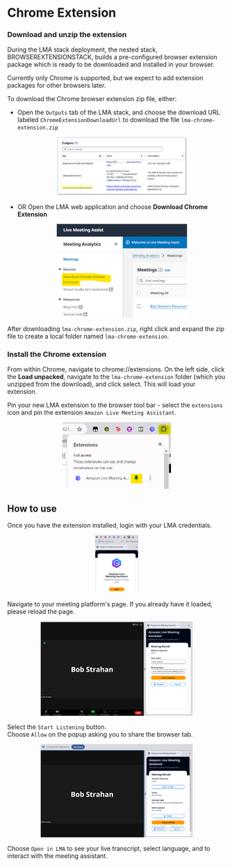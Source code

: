 # Chrome Extension

### Download and unzip the extension

During the LMA stack deployment, the nested stack, BROWSEREXTENSIONSTACK, builds a pre-configured browser extension package which is ready to be downloaded and installed in your browser.

Currently only Chrome is supported, but we expect to add extension packages for other browsers later.

To download the Chrome browser extension zip file, either:
- Open the `Outputs` tab of the LMA stack, and choose the download URL labeled `ChromeExtensionDownloadUrl` to download the file `lma-chrome-extension.zip`

  <p align="center"><img src="../images/lma-cf-extension-download.png" alt="Download from Stack Outputs" width="300"/></p>


- OR Open the LMA web application and choose **Download Chrome Extension**

  <p align="center"><img src="../images/lma-app-extension-download.png" alt="Download from App" width="300"/></p>


After downloading `lma-chrome-extension.zip`, right click and expand the zip file to create a local folder named `lma-chrome-extension`.

### Install the Chrome extension

From within Chrome, navigate to chrome://extensions.  On the left side, click the **Load unpacked**, navigate to the `lma-chrome-extension` folder (which you unzipped from the download), and click select.  This will load your extension.

Pin your new LMA extension to the browser tool bar - select the `extensions` icon and pin the extension `Amazon Live Meeting Assistant`.

   <p align="center"><img src="../images/lma-pin-chrome-extension.png" alt="Pin the Chrome Extension" width="250"/></p>

## How to use

Once you have the extension installed, login with your LMA credentials.
  
   <p align="center"><img src="../images/lma-browser-extension-login.png" alt="Browser Extension Login" width="100"/></p>
  
Navigate to your meeting platform's page. If you already have it loaded, please reload the page. 

   <p align="center"><img src="../images/lma-browser-extension-start.png" alt="Browser Extension Start" width="350"/></p>
  
Select the `Start Listening` button.  
Choose `Allow` on the popup asking you to share the browser tab.
  
   <p align="center"><img src="../images/lma-browser-extension-listening.png" alt="Browser Extension Listening" width="350"/></p>

Choose `Open in LMA` to see your live transcript, select language, and to interact with the meeting assistant.

